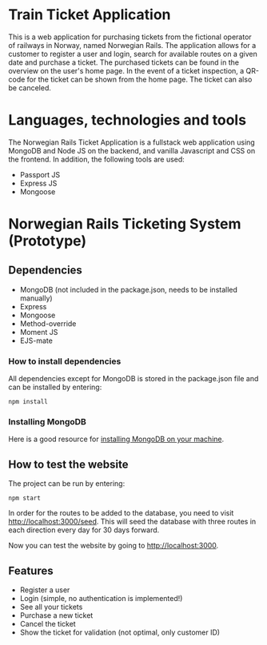 # Train Ticket Application
This is a web application for purchasing tickets from the fictional operator of railways in Norway, named Norwegian Rails. The application allows for a customer to register a user and login, search for available routes on a given date and purchase a ticket. The purchased tickets can be found in the overview on the user's home page. In the event of a ticket inspection, a QR-code for the ticket can be shown from the home page. The ticket can also be canceled.

# Languages, technologies and tools
The Norwegian Rails Ticket Application is a fullstack web application using MongoDB and Node JS on the backend, and vanilla Javascript and CSS on the frontend. In addition, the following tools are used:
* Passport JS
* Express JS
* Mongoose

# Norwegian Rails Ticketing System (Prototype)

## Dependencies
* MongoDB (not included in the package.json, needs to be installed manually)
* Express
* Mongoose
* Method-override
* Moment JS
* EJS-mate

### How to install dependencies
All dependencies except for MongoDB is stored in the package.json file and can be installed by entering:

```
npm install
```

### Installing MongoDB
Here is a good resource for
[installing MongoDB on your machine](https://zarkom.net/blogs/how-to-install-mongodb-for-development-in-windows-3328).

## How to test the website

The project can be run by entering:

```
npm start
```

In order for the routes to be added to the database, you need to visit [http://localhost:3000/seed](http://localhost:3000/seed). This will seed the database with three routes in each direction every day for 30 days forward.

Now you can test the website by going to [http://localhost:3000](http://localhost:3000).

## Features
* Register a user
* Login (simple, no authentication is implemented!)
* See all your tickets
* Purchase a new ticket
* Cancel the ticket
* Show the ticket for validation (not optimal, only customer ID)